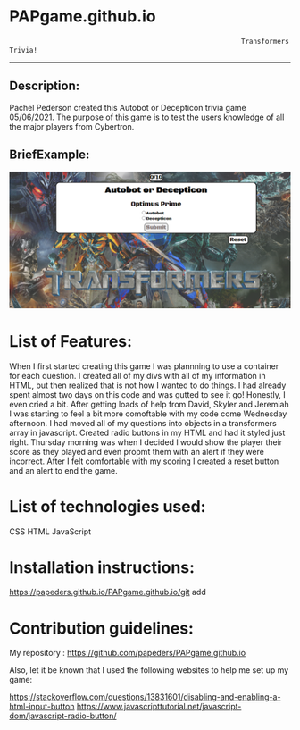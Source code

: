 # PAPgame.github.io

                                                              Transformers Trivia!
--------------------------------------------------------------------------------------------------------------------------------------------------------------------------------------------
## Description:
Pachel Pederson created this Autobot or Decepticon trivia game 05/06/2021.
The purpose of this game is to test the users knowledge of all the major players from Cybertron.

## BriefExample:

![Game Picture](TransformersGame.png) 

# List of Features:
When I first started creating this game I was plannning to use a container for each question. I created all of my divs with all of my information in HTML, but then realized that is not how I wanted to do things. I had already spent almost two days on this code and was gutted to see it go! Honestly, I even cried a bit. After getting loads of help from David, Skyler and Jeremiah I was starting to feel a bit more comoftable with my code come Wednesday afternoon. I had moved all of my questions into objects in a transformers array in javascript. Created radio buttons in my HTML and had it styled just right. Thursday morning was when I decided I would show the player their score as they played and even propmt them with an alert if they were incorrect. After I felt comfortable with my scoring I created a reset button and an alert to end the game. 

# List of technologies used:
CSS
HTML
JavaScript

# Installation instructions:
https://papeders.github.io/PAPgame.github.io/git add

# Contribution guidelines:

My repository :
https://github.com/papeders/PAPgame.github.io

Also, let it be known that I used the following websites to help me set up my game:

https://stackoverflow.com/questions/13831601/disabling-and-enabling-a-html-input-button
https://www.javascripttutorial.net/javascript-dom/javascript-radio-button/
